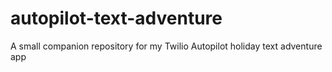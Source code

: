 # autopilot-text-adventure
A small companion repository for my Twilio Autopilot holiday text adventure app
